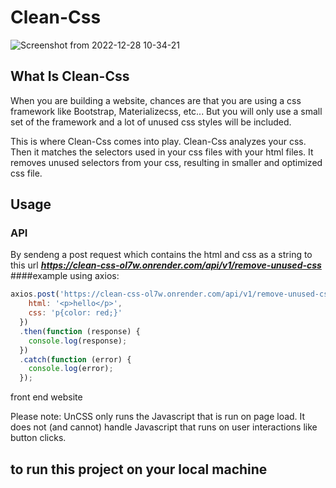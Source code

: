 # Clean-Css

![Screenshot from 2022-12-28 10-34-21](https://user-images.githubusercontent.com/61546383/209775850-3f0f2760-2c58-45fa-8a60-b019afcc8fc0.png)

## What Is Clean-Css
When you are building a website, chances are that you are using a css framework like Bootstrap, Materializecss, etc... But you will only use a small set of the framework and a lot of unused css styles will be included.

This is where Clean-Css comes into play. Clean-Css analyzes your css. Then it matches the selectors used in your css files with your html files. It removes unused selectors from your css, resulting in smaller and optimized css file.

## Usage
### API
By sendeng a post request which contains the html and css as a string to this url ***https://clean-css-ol7w.onrender.com/api/v1/remove-unused-css***     
####example using axios:
```js
axios.post('https://clean-css-ol7w.onrender.com/api/v1/remove-unused-css', {
    html: '<p>hello</p>',
    css: 'p{color: red;}'
  })
  .then(function (response) {
    console.log(response);
  })
  .catch(function (error) {
    console.log(error);
  });
```
front end website

Please note: 
  UnCSS only runs the Javascript that is run on page load. It does not (and cannot) handle Javascript that runs on user interactions like button clicks.
  
## to run this project on your local machine
